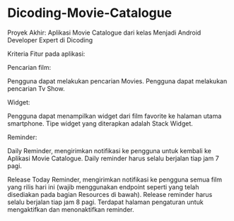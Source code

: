 # Dicoding-Movie-Catalogue
Proyek Akhir: Aplikasi Movie Catalogue 
dari kelas Menjadi Android Developer Expert di Dicoding

Kriteria
Fitur pada aplikasi:

Pencarian film:

Pengguna dapat melakukan pencarian Movies.
Pengguna dapat melakukan pencarian Tv Show.

Widget:

Pengguna dapat menampilkan widget dari film favorite ke halaman utama smartphone.
Tipe widget yang diterapkan adalah Stack Widget.

Reminder:

Daily Reminder, mengirimkan notifikasi ke pengguna untuk kembali ke Aplikasi Movie Catalogue. Daily reminder harus selalu berjalan tiap jam 7 pagi.

Release Today Reminder, mengirimkan notifikasi ke pengguna semua film yang rilis hari ini (wajib menggunakan endpoint seperti yang telah disediakan pada bagian Resources di bawah). Release reminder harus selalu berjalan tiap jam 8 pagi.
Terdapat halaman pengaturan untuk mengaktifkan dan menonaktifkan reminder.
